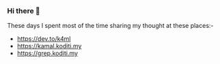 ### Hi there 👋

These days I spent most of the time sharing my thought at these places:-

- https://dev.to/k4ml
- https://kamal.koditi.my
- https://grep.koditi.my


<!--
**k4ml/k4ml** is a ✨ _special_ ✨ repository because its `README.md` (this file) appears on your GitHub profile.
